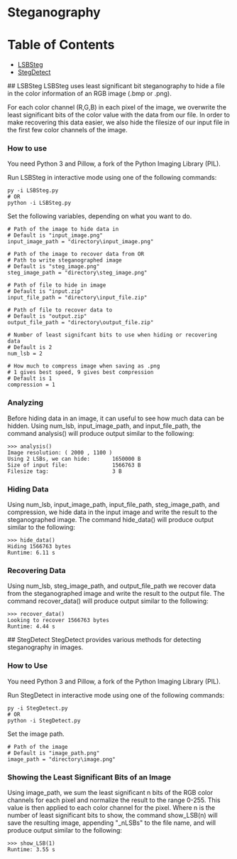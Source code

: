 # Steganography

# Table of Contents
  * [LSBSteg](#LSBSteg)
  * [StegDetect](#StegDetect)

<a name = "LSBSteg"/>
## LSBSteg
LSBSteg uses least significant bit steganography to hide a file in the color
information of an RGB image (.bmp or .png).

For each color channel (R,G,B) in each pixel of the image, we overwrite the
least significant bits of the color value with the data from our file.
In order to make recovering this data easier, we also hide the filesize
of our input file in the first few color channels of the image.

### How to use
You need Python 3 and Pillow, a fork of the Python Imaging Library (PIL).

Run LSBSteg in interactive mode using one of the following commands:
    
	py -i LSBSteg.py
	# OR
	python -i LSBSteg.py

Set the following variables, depending on what you want to do.

    # Path of the image to hide data in
	# Default is "input_image.png"
	input_image_path = "directory\input_image.png"
	
	# Path of the image to recover data from OR
	# Path to write steganographed image
	# Default is "steg_image.png"
	steg_image_path = "directory\steg_image.png"
	
	# Path of file to hide in image
	# Default is "input.zip"
	input_file_path = "directory\input_file.zip"
	
	# Path of file to recover data to
	# Default is "output.zip"
	output_file_path = "directory\output_file.zip"
	
	# Number of least signifcant bits to use when hiding or recovering data
	# Default is 2
	num_lsb = 2
	
	# How much to compress image when saving as .png
	# 1 gives best speed, 9 gives best compression
	# Default is 1
	compression = 1

### Analyzing
Before hiding data in an image, it can useful to see how much data can be hidden.
Using num_lsb, input_image_path, and input_file_path, the command analysis() will
produce output similar to the following:

    >>> analysis()
    Image resolution: ( 2000 , 1100 )
    Using 2 LSBs, we can hide:       1650000 B
    Size of input file:              1566763 B
    Filesize tag:                    3 B
	
### Hiding Data
Using num_lsb, input_image_path, input_file_path, steg_image_path, and compression,
we hide data in the input image and write the result to the steganographed image.
The command hide_data() will produce output similar to the following:

    >>> hide_data()
    Hiding 1566763 bytes
    Runtime: 6.11 s

### Recovering Data
Using num_lsb, steg_image_path, and output_file_path we recover data from the
steganographed image and write the result to the output file. The command
recover_data() will produce output similar to the following:

    >>> recover_data()
    Looking to recover 1566763 bytes
    Runtime: 4.44 s

<a name = "StegDetect"/>
## StegDetect
StegDetect provides various methods for detecting steganography in images.

### How to Use
You need Python 3 and Pillow, a fork of the Python Imaging Library (PIL).

Run StegDetect in interactive mode using one of the following commands:
    
	py -i StegDetect.py
	# OR
	python -i StegDetect.py
	
Set the image path.

    # Path of the image
	# Default is "image_path.png"
	image_path = "directory\image.png"
	
### Showing the Least Significant Bits of an Image
Using image_path, we sum the least significant n bits of the RGB color channels
for each pixel and normalize the result to the range 0-255. This value is then
applied to each color channel for the pixel. Where n is the number of least
significant bits to show, the command show_LSB(n) will save the resulting
image, appending "_nLSBs" to the file name, and will produce output similar to
the following:

    >>> show_LSB(1)
    Runtime: 3.55 s